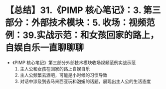 # 【总结】31.《PIMP 核心笔记》：3. 第三部分：外部技术模块：5. 收场：视频范例：39.实战示范：和女孩回家的路上，自娱自乐一直聊聊聊

-   《PIMP 核心笔记》第三部分外部技术模块收场视频范例实战示范
    1.  主人公和女孩在回家的路上自娱自乐
    2.  主人公频繁去酒吧，可能是小时候的习惯导致
    3.  对话中涉及到去马来西亚玩和泡妞的话题，展现出主人公的生活态度